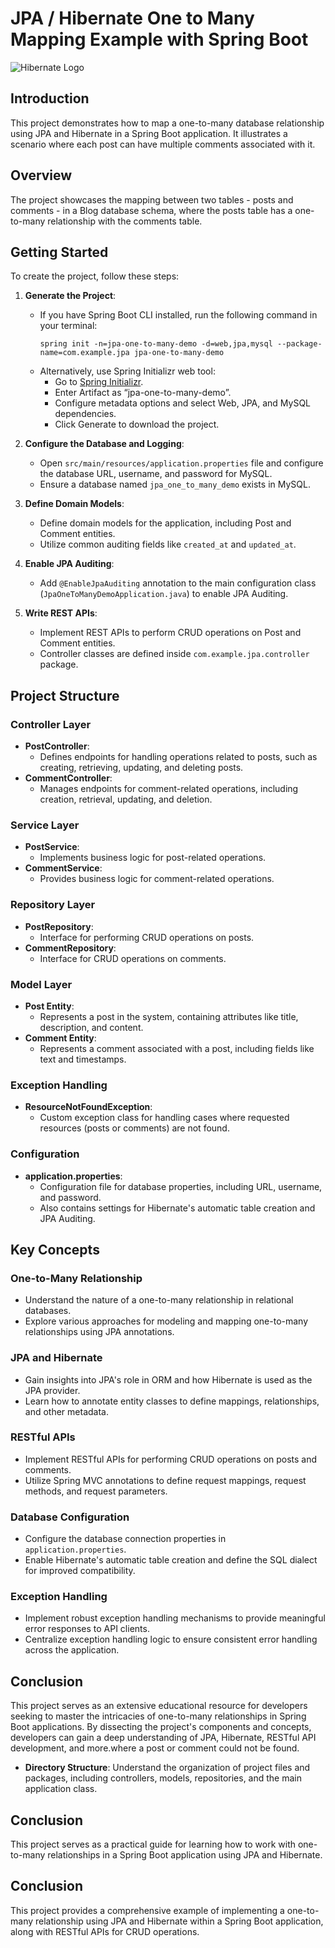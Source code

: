 # JPA / Hibernate One to Many Mapping Example with Spring Boot

![Hibernate Logo](https://hibernate.org/images/hibernate-logo.svg)

## Introduction

This project demonstrates how to map a one-to-many database relationship using JPA and Hibernate in a Spring Boot application. It illustrates a scenario where each post can have multiple comments associated with it.

## Overview

The project showcases the mapping between two tables - posts and comments - in a Blog database schema, where the posts table has a one-to-many relationship with the comments table.

## Getting Started

To create the project, follow these steps:

1. **Generate the Project**:
   - If you have Spring Boot CLI installed, run the following command in your terminal:
     ```
     spring init -n=jpa-one-to-many-demo -d=web,jpa,mysql --package-name=com.example.jpa jpa-one-to-many-demo
     ```
   - Alternatively, use Spring Initializr web tool:
     - Go to [Spring Initializr](http://start.spring.io).
     - Enter Artifact as “jpa-one-to-many-demo”.
     - Configure metadata options and select Web, JPA, and MySQL dependencies.
     - Click Generate to download the project.

2. **Configure the Database and Logging**:
   - Open `src/main/resources/application.properties` file and configure the database URL, username, and password for MySQL.
   - Ensure a database named `jpa_one_to_many_demo` exists in MySQL.

3. **Define Domain Models**:
   - Define domain models for the application, including Post and Comment entities.
   - Utilize common auditing fields like `created_at` and `updated_at`.

4. **Enable JPA Auditing**:
   - Add `@EnableJpaAuditing` annotation to the main configuration class (`JpaOneToManyDemoApplication.java`) to enable JPA Auditing.

5. **Write REST APIs**:
   - Implement REST APIs to perform CRUD operations on Post and Comment entities.
   - Controller classes are defined inside `com.example.jpa.controller` package.


## Project Structure

### Controller Layer
- **PostController**:
  - Defines endpoints for handling operations related to posts, such as creating, retrieving, updating, and deleting posts.
- **CommentController**:
  - Manages endpoints for comment-related operations, including creation, retrieval, updating, and deletion.

### Service Layer
- **PostService**:
  - Implements business logic for post-related operations.
- **CommentService**:
  - Provides business logic for comment-related operations.

### Repository Layer
- **PostRepository**:
  - Interface for performing CRUD operations on posts.
- **CommentRepository**:
  - Interface for CRUD operations on comments.

### Model Layer
- **Post Entity**:
  - Represents a post in the system, containing attributes like title, description, and content.
- **Comment Entity**:
  - Represents a comment associated with a post, including fields like text and timestamps.

### Exception Handling
- **ResourceNotFoundException**:
  - Custom exception class for handling cases where requested resources (posts or comments) are not found.

### Configuration
- **application.properties**:
  - Configuration file for database properties, including URL, username, and password.
  - Also contains settings for Hibernate's automatic table creation and JPA Auditing.



## Key Concepts

### One-to-Many Relationship
- Understand the nature of a one-to-many relationship in relational databases.
- Explore various approaches for modeling and mapping one-to-many relationships using JPA annotations.

### JPA and Hibernate
- Gain insights into JPA's role in ORM and how Hibernate is used as the JPA provider.
- Learn how to annotate entity classes to define mappings, relationships, and other metadata.

### RESTful APIs
- Implement RESTful APIs for performing CRUD operations on posts and comments.
- Utilize Spring MVC annotations to define request mappings, request methods, and request parameters.

### Database Configuration
- Configure the database connection properties in `application.properties`.
- Enable Hibernate's automatic table creation and define the SQL dialect for improved compatibility.

### Exception Handling
- Implement robust exception handling mechanisms to provide meaningful error responses to API clients.
- Centralize exception handling logic to ensure consistent error handling across the application.

## Conclusion

This project serves as an extensive educational resource for developers seeking to master the intricacies of one-to-many relationships in Spring Boot applications. By dissecting the project's components and concepts, developers can gain a deep understanding of JPA, Hibernate, RESTful API development, and more.where a post or comment could not be found.

- **Directory Structure**: Understand the organization of project files and packages, including controllers, models, repositories, and the main application class.

## Conclusion

This project serves as a practical guide for learning how to work with one-to-many relationships in a Spring Boot application using JPA and Hibernate.


## Conclusion

This project provides a comprehensive example of implementing a one-to-many relationship using JPA and Hibernate within a Spring Boot application, along with RESTful APIs for CRUD operations.

